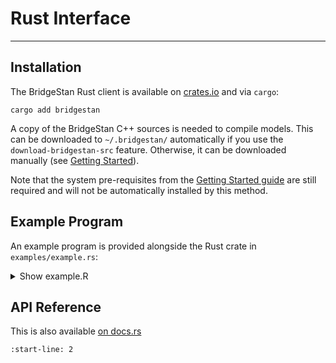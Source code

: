 # Rust Interface

---

## Installation

The BridgeStan Rust client is available on [crates.io](https://crates.io/crates/bridgestan) and via `cargo`:

```shell
cargo add bridgestan
```

A copy of the BridgeStan C++ sources is needed to compile models. This can be downloaded to
`~/.bridgestan/` automatically if you use the `download-bridgestan-src` feature.
Otherwise, it can be downloaded manually (see [Getting Started](../getting-started.rst)).

Note that the system pre-requisites from the [Getting Started guide](../getting-started.rst)
are still required and will not be automatically installed by this method.

## Example Program

An example program is provided alongside the Rust crate in `examples/example.rs`:

<details>
<summary><a>Show example.R</a></summary>

```{literalinclude} ../../rust/examples/example.rs
:language: Rust
```

</details>


API Reference
-------------

This is also available [on docs.rs](https://docs.rs/bridgestan)

```{include} ./_rust/bridgestan/lib.md
:start-line: 2
```

